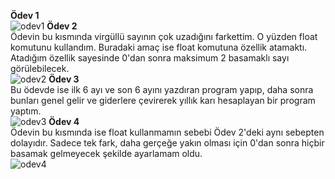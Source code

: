 **Ödev 1**<br>
![odev1](https://user-images.githubusercontent.com/36930580/37610192-06666540-2bb0-11e8-9d36-2e130d86d8fc.png)
**Ödev 2**<br>
Ödevin bu kısmında virgüllü sayının çok uzadığını farkettim. O yüzden float komutunu kullandım. Buradaki amaç ise float komutuna özellik atamaktı. Atadığım özellik sayesinde 0'dan sonra maksimum 2 basamaklı sayı görülebilecek.<br>
![odev2](https://user-images.githubusercontent.com/36930580/37610193-06898188-2bb0-11e8-81ed-5c5bf1dcf136.png)
**Ödev 3**<br>
Bu ödevde ise ilk 6 ayı ve son 6 ayını yazdıran program yapıp, daha sonra bunları genel gelir ve giderlere çevirerek yıllık karı hesaplayan bir program yaptım.<br>
![odev3](https://user-images.githubusercontent.com/36930580/37610194-06ad293a-2bb0-11e8-835a-9201fbdb4b5e.png)
**Ödev 4**<br>
Ödevin bu kısmında ise float kullanmamın sebebi Ödev 2'deki aynı sebepten dolayıdır. Sadece tek fark, daha gerçeğe yakın olması için 0'dan sonra hiçbir basamak gelmeyecek şekilde ayarlamam oldu.<br>
![odev4](https://user-images.githubusercontent.com/36930580/37610190-063fe5fa-2bb0-11e8-9647-e5536c4386ee.png)

